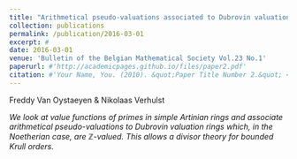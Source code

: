```yaml
---
title: "Arithmetical pseudo-valuations associated to Dubrovin valuation rings and prime divisors of bounded Krull orders"
collection: publications
permalink: /publication/2016-03-01
excerpt: #
date: 2016-03-01
venue: 'Bulletin of the Belgian Mathematical Society Vol.23 No.1'
paperurl: #'http://academicpages.github.io/files/paper2.pdf'
citation: #'Your Name, You. (2010). &quot;Paper Title Number 2.&quot; <i>Journal 1</i>. 1(2).'
---
```

Freddy Van Oystaeyen & Nikolaas Verhulst

*We look at value functions of primes in simple Artinian rings and associate arithmetical pseudo-valuations to Dubrovin valuation rings which, in the Noetherian case, are $\mathbb{Z}$-valued. This allows a divisor theory for bounded Krull orders.*
